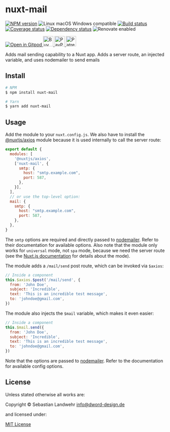 <!-- TITLE/ -->
# nuxt-mail
<!-- /TITLE -->

<!-- BADGES/ -->
[![NPM version](https://img.shields.io/npm/v/nuxt-mail.svg)](https://npmjs.org/package/nuxt-mail)
![Linux macOS Windows compatible](https://img.shields.io/badge/os-linux%20%7C%C2%A0macos%20%7C%C2%A0windows-blue)
[![Build status](https://github.com/dword-design/nuxt-mail/workflows/build/badge.svg)](https://github.com/dword-design/nuxt-mail/actions)
[![Coverage status](https://img.shields.io/coveralls/dword-design/nuxt-mail)](https://coveralls.io/github/dword-design/nuxt-mail)
[![Dependency status](https://img.shields.io/david/dword-design/nuxt-mail)](https://david-dm.org/dword-design/nuxt-mail)
![Renovate enabled](https://img.shields.io/badge/renovate-enabled-brightgreen)

<a href="https://gitpod.io/#https://github.com/dword-design/bar">
  <img src="https://gitpod.io/button/open-in-gitpod.svg" alt="Open in Gitpod">
</a><a href="https://www.buymeacoffee.com/dword">
  <img
    src="https://www.buymeacoffee.com/assets/img/guidelines/download-assets-sm-2.svg"
    alt="Buy Me a Coffee"
    height="32"
  >
</a><a href="https://paypal.me/SebastianLandwehr">
  <img
    src="https://dword-design.de/images/paypal.svg"
    alt="PayPal"
    height="32"
  >
</a><a href="https://www.patreon.com/dworddesign">
  <img
    src="https://dword-design.de/images/patreon.svg"
    alt="Patreon"
    height="32"
  >
</a>
<!-- /BADGES -->

<!-- DESCRIPTION/ -->
Adds mail sending capability to a Nuxt app. Adds a server route, an injected variable, and uses nodemailer to send emails
<!-- /DESCRIPTION -->

<!-- INSTALL/ -->
## Install

```bash
# NPM
$ npm install nuxt-mail

# Yarn
$ yarn add nuxt-mail
```
<!-- /INSTALL -->

## Usage

Add the module to your `nuxt.config.js`. We also have to install the [@nuxtjs/axios](https://www.npmjs.com/package/@nuxtjs/axios) module because it is used internally to call the server route:
```js
export default {
  modules: [
    '@nuxtjs/axios',
    ['nuxt-mail', {
      smtp: {
        host: "smtp.example.com",
        port: 587,
      },
    }],
  ],
  // or use the top-level option:
  mail: {
    smtp: {
      host: "smtp.example.com",
      port: 587,
    },
  },
}
```

The `smtp` options are required and directly passed to [nodemailer](https://nodemailer.com/smtp/). Refer to their documentation for available options. Also note that the module only works for `universal` mode, not `spa` mode, because we need the server route (see the [Nuxt.js documentation](https://nuxtjs.org/docs/2.x/configuration-glossary/configuration-mode) for details about the mode).

The module adds a `/mail/send` post route, which can be invoked via `$axios`:
```js
// Inside a component
this.$axios.$post('/mail/send', {
  from: 'John Doe',
  subject: 'Incredible',
  text: 'This is an incredible test message',
  to: 'johndoe@gmail.com',
})
```

The module also injects the `$mail` variable, which makes it even easier:
```js
// Inside a component
this.$mail.send({
  from: 'John Doe',
  subject: 'Incredible',
  text: 'This is an incredible test message',
  to: 'johndoe@gmail.com',
})
```

Note that the options are passed to [nodemailer](https://nodemailer.com/message/). Refer to the documentation for available config options.

<!-- LICENSE/ -->
## License

Unless stated otherwise all works are:

Copyright &copy; Sebastian Landwehr <info@dword-design.de>

and licensed under:

[MIT License](https://opensource.org/licenses/MIT)
<!-- /LICENSE -->
